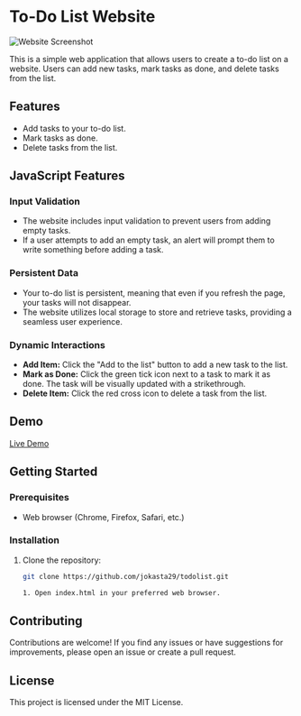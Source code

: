 # To-Do List Website

![Website Screenshot](screenshots/screenshot.png)

This is a simple web application that allows users to create a to-do list on a website. Users can add new tasks, mark tasks as done, and delete tasks from the list.

## Features

- Add tasks to your to-do list.
- Mark tasks as done.
- Delete tasks from the list.

## JavaScript Features

### Input Validation

- The website includes input validation to prevent users from adding empty tasks.
- If a user attempts to add an empty task, an alert will prompt them to write something before adding a task.

### Persistent Data

- Your to-do list is persistent, meaning that even if you refresh the page, your tasks will not disappear.
- The website utilizes local storage to store and retrieve tasks, providing a seamless user experience.

### Dynamic Interactions

- **Add Item:** Click the "Add to the list" button to add a new task to the list.
- **Mark as Done:** Click the green tick icon next to a task to mark it as done. The task will be visually updated with a strikethrough.
- **Delete Item:** Click the red cross icon to delete a task from the list.

## Demo

[Live Demo](https://your-live-demo-link.com)

## Getting Started

### Prerequisites

- Web browser (Chrome, Firefox, Safari, etc.)

### Installation

1. Clone the repository:

   ```bash
   git clone https://github.com/jokasta29/todolist.git
   
   1. Open index.html in your preferred web browser.


## Contributing
Contributions are welcome! If you find any issues or have suggestions for improvements, please open an issue or create a pull request.

## License
This project is licensed under the MIT License.
